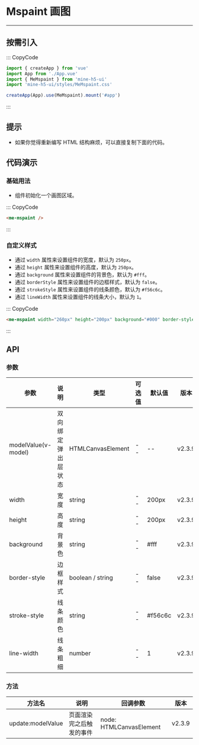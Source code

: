 # Mspaint 画图

---

## 按需引入

::: CopyCode

```js
import { createApp } from 'vue'
import App from './App.vue'
import { MeMspaint } from 'mine-h5-ui'
import 'mine-h5-ui/styles/MeMspaint.css'

createApp(App).use(MeMspaint).mount('#app')
```

:::

## 提示

- 如果你觉得重新编写 HTML 结构麻烦，可以直接复制下面的代码。

## 代码演示

### 基础用法

- 组件初始化一个画图区域。

::: CopyCode

```html
<me-mspaint />
```

:::

### 自定义样式

- 通过 `width` 属性来设置组件的宽度，默认为 `250px`。
- 通过 `height` 属性来设置组件的高度，默认为 `250px`。
- 通过 `background` 属性来设置组件的背景色，默认为 `#fff`。
- 通过 `borderStyle` 属性来设置组件的边框样式，默认为 `false`。
- 通过 `strokeStyle` 属性来设置组件的线条颜色，默认为 `#f56c6c`。
- 通过 `lineWidth` 属性来设置组件的线条大小，默认为 `1`。

::: CopyCode

```html
<me-mspaint width="260px" height="200px" background="#000" border-style="5px dashed #f60" stroke-style="#fff" line-width="3" />
```

:::

## API

### 参数

| 参数                | 说明               | 类型              | 可选值 | 默认值  | 版本   |
| ------------------- | ------------------ | ----------------- | ------ | ------- | ------ |
| modelValue(v-model) | 双向绑定弹出层状态 | HTMLCanvasElement | --     | --      | v2.3.9 |
| width               | 宽度               | string            | --     | 200px   | v2.3.9 |
| height              | 高度               | string            | --     | 200px   | v2.3.9 |
| background          | 背景色             | string            | --     | #fff    | v2.3.9 |
| border-style        | 边框样式           | boolean / string  | --     | false   | v2.3.9 |
| stroke-style        | 线条颜色           | string            | --     | #f56c6c | v2.3.9 |
| line-width          | 线条粗细           | number            | --     | 1       | v2.3.9 |

### 方法

| 方法名            | 说明                     | 回调参数                | 版本   |
| ----------------- | ------------------------ | ----------------------- | ------ |
| update:modelValue | 页面渲染完之后触发的事件 | node: HTMLCanvasElement | v2.3.9 |
